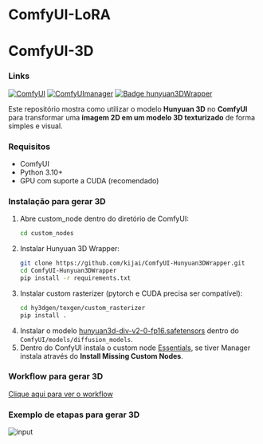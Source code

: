 # ComfyUI-LoRA


# ComfyUI-3D
### Links
[![ComfyUI](https://img.shields.io/badge/ComfyUI-GitHub-orange?logo=github)](https://github.com/comfyanonymous/ComfyUI)
[![ComfyUImanager](https://img.shields.io/badge/ComfyUImanager-GitHub-green?logo=github)](https://github.com/ltdrdata/ComfyUI-Manager)
[![Badge hunyuan3DWrapper](https://img.shields.io/badge/Hunyunan3DWrapper-GitHub-blue?logo=github)](https://github.com/kijai/ComfyUI-Hunyuan3DWrapper)

Este repositório mostra como utilizar o modelo **Hunyuan 3D** no **ComfyUI** para transformar uma **imagem 2D em um modelo 3D texturizado** de forma simples e visual.

### Requisitos
- ComfyUI
- Python 3.10+
- GPU com suporte a CUDA (recomendado)

### Instalação para gerar 3D
1. Abre custom_node dentro do diretório de ComfyUI:
   ```bash
   cd custom_nodes
3. Instalar Hunyuan 3D Wrapper:
   ```bash
   git clone https://github.com/kijai/ComfyUI-Hunyuan3DWrapper.git
   cd ComfyUI-Hunyuan3DWrapper
   pip install -r requirements.txt
5. Instalar custom rasterizer (pytorch e CUDA precisa ser compatível):
   ```bash
   cd hy3dgen/texgen/custom_rasterizer
   pip install .
7. Instalar o modelo [hunyuan3d-div-v2-0-fp16.safetensors](https://huggingface.co/Kijai/Hunyuan3D-2_safetensors/tree/main) dentro do `ComfyUI/models/diffusion_models`.
8. Dentro do ConfyUI instala o custom node [Essentials](https://github.com/cubiq/ComfyUI_essentials.git), se tiver Manager instala através do **Install Missing Custom Nodes**.

### Workflow para gerar 3D
[Clique aqui para ver o workflow](./Hunyuan3D-CG.json)

### Exemplo de etapas para gerar 3D
![input](imagens/processo.png)
